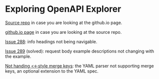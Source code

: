 # Exploring OpenAPI Explorer

[Source repo](https://github.com/andrewdonkin/oae) in case you are looking at the github.io page.

[github.io page](https://andrewdonkin.github.io/oae/) in case you are looking at the source repo.


[Issue 288](288):  info headings not being navigable.

[Issue 289](289) (solved):  request body example descriptions not changing with the example.

[Not handing <<-style merge keys](mergekey): the YAML parser not
supporting merge keys, an optional extension to the YAML spec.



